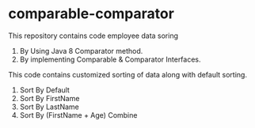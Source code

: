 
# comparable-comparator

This repository contains code employee data soring

1. By Using Java 8 Comparator method.
2. By implementing Comparable & Comparator Interfaces.

This code contains customized sorting of data along with default sorting.

1. Sort By Default
2. Sort By FirstName
3. Sort By LastName
4. Sort By (FirstName + Age) Combine
